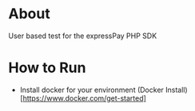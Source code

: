 # About
User based test for the expressPay PHP SDK

# How to Run
* Install docker for your environment (Docker Install)[https://www.docker.com/get-started]